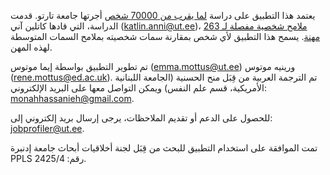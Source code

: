 يعتمد هذا التطبيق على دراسة <a href="https://psycnet.apa.org/fulltext/2025-38154-001.html" target="_blank">لما يقرب من 70000 شخص</a> أجرتها جامعة تارتو. قدمت الدراسة، التي قادها كاتلين آني (katlin.anni@ut.ee)، <a href="https://apps.psych.ut.ee/JobProfiles/" target ="_blank">ملامح شخصية مفصلة لـ 263 مهنة</a>. يسمح هذا التطبيق لأي شخص بمقارنة سمات شخصيته بملامح السمات المتوسطة لهذه المهن.

تم تطوير التطبيق بواسطة إيما موتوس (emma.mottus@ut.ee) ورينيه موتوس (rene.mottus@ed.ac.uk). تم الترجمة العربية من قِبَل منح الحسنية (الجامعة اللبنانية الأمريكية، قسم علم النفس) ويمكن التواصل معها على البريد الإلكتروني: monahhassanieh@gmail.com.

للحصول على الدعم أو تقديم الملاحظات، يرجى إرسال بريد إلكتروني إلى: jobprofiler@ut.ee.

تمت الموافقة على استخدام التطبيق للبحث من قِبَل لجنة أخلاقيات أبحاث جامعة إدنبرة PPLS رقم: 2425/4.
